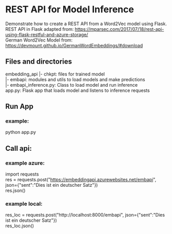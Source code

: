 # REST API for Model Inference 
Demonstrate how to create a REST API from a Word2Vec model using Flask.
REST API in Flask adapted from: https://mparsec.com/2017/07/18/rest-api-using-flask-restful-and-azure-storage/  
German Word2Vec Model from: https://devmount.github.io/GermanWordEmbeddings/#download  

## Files and directories
embedding_api
|- chkpt: files for trained model  
|- embapi: modules and utils to load models and make predictions  
    |- embapi_inference.py: Class to load model and run inference  
app.py: Flask app that loads model and listens to inference requests  

## Run App
### example:
python app.py  

## Call api: 
### example azure: 
import requests  
res = requests.post("https://embeddingapi.azurewebsites.net/embapi", json={"sent":"Dies ist ein deutscher Satz"})   
res.json()

### example local:
res_loc = requests.post("http://localhost:8000/embapi", json={"sent":"Dies ist ein deutscher Satz"})  
res_loc.json()